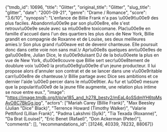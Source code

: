 {"tmdb_id": 10696, "title": "Glitter", "original_title": "Glitter", "slug_title": "glitter", "date": "2001-09-21", "genre": "Drame / Romance", "score": "3.6/10", "synopsis": "L'enfance de Billie Frank n'a pas \u00e9t\u00e9 des plus faciles. Abandonn\u00e9e par son p\u00e8re, elle s'est retrouv\u00e9e seule avec sa m\u00e8re toxicomane. Plac\u00e9e en famille d'accueil dans l'un des quartiers les plus durs de New York, Billie grandit en compagnie de Roxanne et de Louise, ses deux meilleures amies.\r Son plus grand r\u00eave est de devenir chanteuse. Elle poursuit donc dans cette voie non sans mal.\r Apr\u00e8s quelques ann\u00e9es de gal\u00e8re, Julian Dice, le s\u00e9duisant DJ de la bo\u00eete la plus en vue de New York, d\u00e9couvre que Billie sert secr\u00e8tement de doublure voix \u00e0 la prot\u00e9g\u00e9e d'un jeune producteur. Il lui propose alors d'annuler son contrat et de se lancer dans une v\u00e9ritable carri\u00e8re de chanteuse.\r Billie partage avec Dice ses ambitions et ce dernier l'aide \u00e0 percer dans le m\u00e9tier. Au fur et \u00e0 mesure que la popularit\u00e9 de la jeune fille augmente, une relation plus intime se noue entre eux.", "image": "https://image.tmdb.org/t/p/w185_and_h278_bestv2/mEaL4oSSdmYH6tqMsAyO8C7BkGg.jpg", "actors": ["Mariah Carey (Billie Frank)", "Max Beesley (Julian \"Dice\" Black)", "Terrence Howard (Timothy Walker)", "Valarie Pettiford (Lillian Frank)", "Padma Lakshmi (Sylk)", "Tia Texada (Roxanne)", "Da Brat (Louise)", "Eric Benet (Rafael)", "Don Ackerman (Peter)"], "comments": [], "recommandations_id": [31246, 40339, 78232, 88067]}